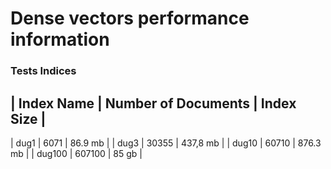 # Dense vectors performance information

### Tests Indices

| Index Name | Number of Documents | Index Size |
-----------------------------------------------
| dug1       | 6071                | 86.9 mb    |
| dug3       | 30355               | 437,8 mb   |
| dug10      | 60710               | 876.3 mb   |
| dug100     | 607100              | 85 gb      |
